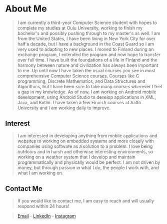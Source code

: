 # About Me
> I am currently a third-year Computer Science student with hopes to complete my studies at Oulu University, working to finish my bachelor's and possibly pushing through to my master's as well.
> I am from the United States, I have been living in New York City for over half a decade, but I have a background in the Coast Guard so I am very used to adapting to new places. I moved to Finland during an exchange program, I extended the program and now hope to transfer over full time. I have built the foundations of a life in Finland and the harmony between nature and civilization has always been important to me. 
> Up until now I have taken the usual courses you see in most comprehensive Computer Science courses. Courses like C programming, Discrete Mathematics, and Data Structures and Algorithms, but I have been sure to take many courses wherever I feel a gap in my knowledge.
> As of now, I am working on Android mobile development, using Android Studio to develop applications in XML, Java, and Kotlin.
> I have taken a few Finnish courses at Aalto University and I am working daily to improve.
>


## Interest
> I am interested in developing anything from mobile applications and websites to working on embedded systems and more closely with companies using software as a solution to a problem. I love being outdoors and in harsh and otherwise interesting environments, so working on a weather system that I develop and maintain programmatically and physically would be perfect. I am not driven by money, but through passion in what I do, the people I work with, and what I am working on.

## Contact Me
> If you would like to contact me, I am easy to reach and will usually respond within 24 hours!



> [Email](mailto:shawnhoefling@gmail.com) - [LinkedIn](https://www.linkedin.com/in/shawn-hoefling-46260b152/) - [Instagram](https://www.instagram.com/shawnhoefling/)


<!--
**shawnhoefling/shawnhoefling** is a ✨ _special_ ✨ repository because its `README.md` (this file) appears on your GitHub profile.

Here are some ideas to get you started:

- 🔭 I’m currently working on ...
- 🌱 I’m currently learning ...
- 👯 I’m looking to collaborate on ...
- 🤔 I’m looking for help with ...
- 💬 Ask me about ...
- 📫 How to reach me: ...
- 😄 Pronouns: ...
- ⚡ Fun fact: ...
-->

